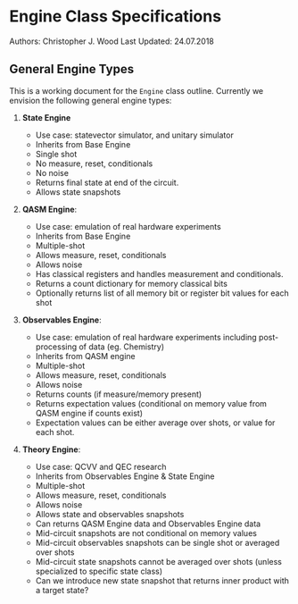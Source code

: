 # Engine Class Specifications

Authors: Christopher J. Wood
Last Updated: 24.07.2018

## General Engine Types

This is a working document for the `Engine` class outline. Currently we envision the following general engine types:

1. **State Engine**
	* Use case: statevector simulator, and unitary simulator
	* Inherits from Base Engine
	* Single shot
	* No measure, reset, conditionals
	* No noise
	* Returns final state at end of the circuit.
	* Allows state snapshots

2. **QASM Engine**:
	* Use case: emulation of real hardware experiments
	* Inherits from Base Engine
	* Multiple-shot
	* Allows measure, reset, conditionals
	* Allows noise
	* Has classical registers and handles measurement and conditionals.
	* Returns a count dictionary for memory classical bits
	* Optionally returns list of all memory bit or register bit values for each shot
	
3. **Observables Engine**:
	* Use case: emulation of real hardware experiments including post-processing of data (eg. Chemistry)
	* Inherits from QASM engine
	* Multiple-shot
	* Allows measure, reset, conditionals
	* Allows noise
	* Returns counts (if measure/memory present)
	* Returns expectation values (conditional on memory value from QASM engine if counts exist)
	* Expectation values can be either average over shots, or value for each shot.

4. **Theory Engine**:
	* Use case: QCVV and QEC research
	* Inherits from Observables Engine & State Engine
	* Multiple-shot
	* Allows measure, reset, conditionals
	* Allows noise
	* Allows state and observables snapshots	
	* Can returns QASM Engine data and Observables Engine data
	* Mid-circuit snapshots are not conditional on memory values
	* Mid-circuit observables snapshots can be single shot or averaged over shots
	* Mid-circuit state snapshots cannot be averaged over shots (unless specialized to specific state class)
	* Can we introduce new state snapshot that returns inner product with a target state?
